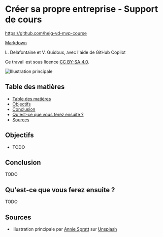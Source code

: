 # Créer sa propre entreprise - Support de cours

<https://github.com/heig-vd-mvp-course>

[Markdown][course-material]

L. Delafontaine et V. Guidoux, avec l'aide de GitHub Copilot

Ce travail est sous licence [CC BY-SA 4.0][license].

![Illustration principale][illustration-principale]

## Table des matières

- [Table des matières](#table-des-matières)
- [Objectifs](#objectifs)
- [Conclusion](#conclusion)
- [Qu'est-ce que vous ferez ensuite ?](#quest-ce-que-vous-ferez-ensuite-)
- [Sources](#sources)

## Objectifs

- TODO

## Conclusion

TODO

## Qu'est-ce que vous ferez ensuite ?

TODO

## Sources

- Illustration principale par [Annie Spratt](https://unsplash.com/@anniespratt)
  sur
  [Unsplash](https://unsplash.com/photos/white-wall-tiles-in-close-up-photography-OZ2BNYfF_xM)

<!-- URLs -->

[course-material]:
	https://github.com/heig-vd-mvp-course/heig-vd-mvp-course/blob/main/16-cours-creer-sa-propre-entreprise/02-support-de-cours/README.md
[license]:
	https://github.com/heig-vd-mvp-course/heig-vd-mvp-course/blob/main/LICENSE.md
[illustration-principale]:
	https://images.unsplash.com/photo-1612538498488-226257115cc4?fit=crop&h=720

[^example]: Example, [example.com](https://example.com/), 20 février 2025
